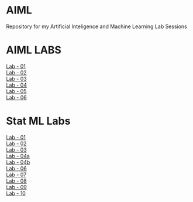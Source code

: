 # AIML
Repository for my Artificial Inteligence and Machine Learning Lab Sessions
# AIML LABS
[Lab - 01 ](https://github.com/RohithMacharla11/AIML/blob/main/AIML%20LAB%2002.ipynb)<br>
[Lab - 02 ](https://github.com/RohithMacharla11/AIML/blob/main/AIML%20Lab02.ipynb)<br>
[Lab - 03 ](https://github.com/RohithMacharla11/AIML/blob/main/AIML%20Lab03.ipynb)<br>
[Lab - 04 ](https://github.com/RohithMacharla11/AIML/blob/main/AIML%20Lab04.ipynb)<br>
[Lab - 05 ](https://github.com/RohithMacharla11/AIML/blob/main/AIML%20Lab05.ipynb)<br>
[Lab - 06 ](https://github.com/RohithMacharla11/AIML/blob/main/AIML%20Lab06.ipynb)<br>

# Stat ML Labs
[Lab - 01 ](https://github.com/RohithMacharla11/AIML/blob/main/StatMl%20Lab01.ipynb)                                                                                   
[Lab - 02](https://github.com/RohithMacharla11/AIML/blob/main/StatMl%20Lab02.ipynb)                                                                                     
[Lab - 03](https://github.com/RohithMacharla11/AIML/blob/main/StatMl%20Lab03.ipynb)                                                                                    
[Lab - 04a](https://github.com/RohithMacharla11/AIML/blob/main/StatMl%20Lab04a.ipynb)                                                                                  
[Lab - 04b](https://github.com/RohithMacharla11/AIML/blob/main/StatMl%20Lab04b.ipynb)                                                                                  
[Lab - 06](https://github.com/RohithMacharla11/AIML/blob/main/StatMl%20Lab06.ipynb)                                                                                    
[Lab - 07](https://github.com/RohithMacharla11/AIML/blob/main/StatMl%20Lab07.ipynb)                                                                                    
[Lab - 08](https://github.com/RohithMacharla11/AIML/blob/main/StatMl%20Lab08.ipynb)                                                                                    
[Lab - 09](https://github.com/RohithMacharla11/AIML/blob/main/StatMl%20Lab09.ipynb)                                                                                    
[Lab - 10](https://github.com/RohithMacharla11/AIML/blob/main/StatMl%20Lab10.ipynb)
